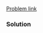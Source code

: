 [Problem link](https://codeforwin.org/c-programming/c-program-to-read-and-print-elements-in-array)
### Solution
```C

```

